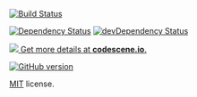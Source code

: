 [![Build Status](https://travis-ci.org/Meistercoach83/fussballfieber.svg?branch=master)](https://travis-ci.org/Meistercoach83/fussballfieber)

[![Dependency Status](https://david-dm.org/Meistercoach83/fussballfieber/status.svg)](https://david-dm.org/Meistercoach83/fussballfieber)
[![devDependency Status](https://david-dm.org/Meistercoach83/fussballfieber/dev-status.svg)](https://david-dm.org/Meistercoach83/fussballfieber)

[![](https://codescene.io/projects/3868/status.svg) Get more details at **codescene.io**.](https://codescene.io/projects/3868/jobs/latest-successful/results)

[![GitHub version](https://badge.fury.io/gh/Meistercoach83%2Ffussballfieber.svg)](https://badge.fury.io/gh/Meistercoach83%2Ffussballfieber)

[MIT](LICENSE.txt) license.
